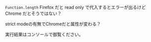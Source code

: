 `Function.length` Firefox だと read only で代入するとエラーが出るけど Chrome だとそうではない？

strict modeの有無でChromeだと属性が変わる？

実行結果はコンソールで御覧ください。